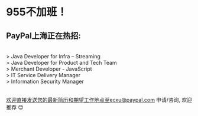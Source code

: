 # 955不加班！
## PayPal上海正在热招:

   <br />> Java Developer for Infra – Streaming
   <br />> Java Developer for Product and Tech Team
   <br />> Merchant Developer - JavaScript
   <br />> IT Service Delivery Manager
   <br />> Information Security Manager

   <br />欢迎直接发送您的最新简历和期望工作地点至ecxu@paypal.com 申请/咨询, 欢迎推荐 😊

